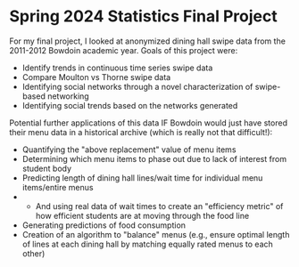 # Spring 2024 Statistics Final Project
For my final project, I looked at anonymized dining hall swipe data from the 2011-2012 Bowdoin academic year. Goals of this project were:
* Identify trends in continuous time series swipe data
* Compare Moulton vs Thorne swipe data
* Identifying social networks through a novel characterization of swipe-based networking
* Identifying social trends based on the networks generated

Potential further applications of this data IF Bowdoin would just have stored their menu data in a historical archive (which is really not that difficult!):
* Quantifying the "above replacement" value of menu items
* Determining which menu items to phase out due to lack of interest from student body
* Predicting length of dining hall lines/wait time for individual menu items/entire menus
* * And using real data of wait times to create an "efficiency metric" of how efficient students are at moving through the food line
* Generating predictions of food consumption
* Creation of an algorithm to "balance" menus (e.g., ensure optimal length of lines at each dining hall by matching equally rated menus to each other)
